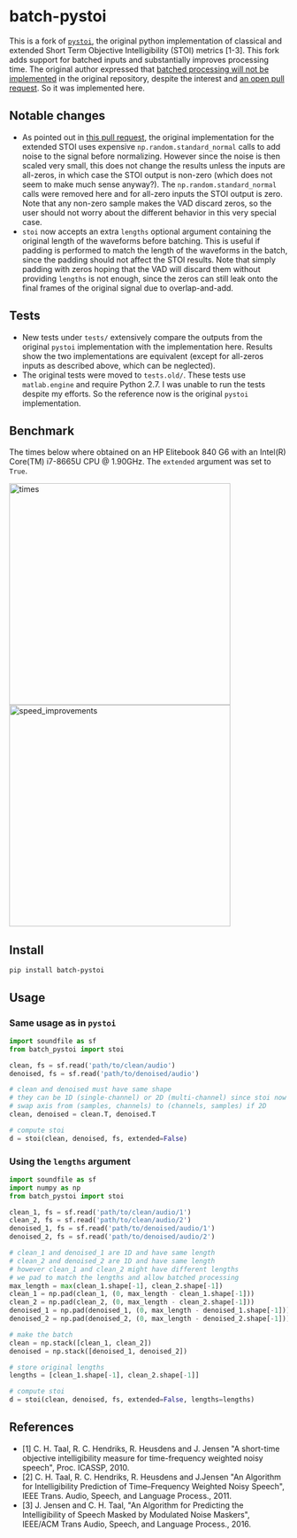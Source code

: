 # batch-pystoi

This is a fork of [`pystoi`](https://github.com/mpariente/pystoi), the original python implementation of classical and extended Short Term Objective Intelligibility (STOI) metrics [1-3]. This fork adds support for batched inputs and substantially improves processing time. The original author expressed that [batched processing will not be implemented](https://github.com/mpariente/pystoi/issues/31#issuecomment-1262647150) in the original repository, despite the interest and [an open pull request](https://github.com/mpariente/pystoi/pull/28). So it was implemented here.

## Notable changes
- As pointed out in [this pull request](https://github.com/mpariente/pystoi/pull/28), the original implementation for the extended STOI uses expensive `np.random.standard_normal` calls to add noise to the signal before normalizing. However since the noise is then scaled very small, this does not change the results unless the inputs are all-zeros, in which case the STOI output is non-zero (which does not seem to make much sense anyway?). The `np.random.standard_normal` calls were removed here and for all-zero inputs the STOI output is zero. Note that any non-zero sample makes the VAD discard zeros, so the user should not worry about the different behavior in this very special case.
- `stoi` now accepts an extra `lengths` optional argument containing the original length of the waveforms before batching. This is useful if padding is performed to match the length of the waveforms in the batch, since the padding should not affect the STOI results. Note that simply padding with zeros hoping that the VAD will discard them without providing `lengths` is not enough, since the zeros can still leak onto the final frames of the original signal due to overlap-and-add.

## Tests
- New tests under `tests/` extensively compare the outputs from the original `pystoi` implementation with the implementation here. Results show the two implementations are equivalent (except for all-zeros inputs as described above, which can be neglected).
- The original tests were moved to `tests.old/`. These tests use `matlab.engine` and require Python 2.7. I was unable to run the tests despite my efforts. So the reference now is the original `pystoi` implementation.

## Benchmark

The times below where obtained on an HP Elitebook 840 G6 with an Intel(R) Core(TM) i7-8665U CPU @ 1.90GHz. The `extended` argument was set to `True`.

<img src="assets/times.png" alt="times" width=400> <img src="assets/speed_improvements.png" alt="speed_improvements" width=400>

## Install

`pip install batch-pystoi`

## Usage

### Same usage as in `pystoi`

```python
import soundfile as sf
from batch_pystoi import stoi

clean, fs = sf.read('path/to/clean/audio')
denoised, fs = sf.read('path/to/denoised/audio')

# clean and denoised must have same shape
# they can be 1D (single-channel) or 2D (multi-channel) since stoi now supports batched inputs
# swap axis from (samples, channels) to (channels, samples) if 2D
clean, denoised = clean.T, denoised.T

# compute stoi
d = stoi(clean, denoised, fs, extended=False)
```

### Using the `lengths` argument

```python
import soundfile as sf
import numpy as np
from batch_pystoi import stoi

clean_1, fs = sf.read('path/to/clean/audio/1')
clean_2, fs = sf.read('path/to/clean/audio/2')
denoised_1, fs = sf.read('path/to/denoised/audio/1')
denoised_2, fs = sf.read('path/to/denoised/audio/2')

# clean_1 and denoised_1 are 1D and have same length
# clean_2 and denoised_2 are 1D and have same length
# however clean_1 and clean_2 might have different lengths
# we pad to match the lengths and allow batched processing
max_length = max(clean_1.shape[-1], clean_2.shape[-1])
clean_1 = np.pad(clean_1, (0, max_length - clean_1.shape[-1]))
clean_2 = np.pad(clean_2, (0, max_length - clean_2.shape[-1]))
denoised_1 = np.pad(denoised_1, (0, max_length - denoised_1.shape[-1]))
denoised_2 = np.pad(denoised_2, (0, max_length - denoised_2.shape[-1]))

# make the batch
clean = np.stack([clean_1, clean_2])
denoised = np.stack([denoised_1, denoised_2])

# store original lengths
lengths = [clean_1.shape[-1], clean_2.shape[-1]]

# compute stoi
d = stoi(clean, denoised, fs, extended=False, lengths=lengths)
```

## References
* [1] C. H. Taal, R. C. Hendriks, R. Heusdens and J. Jensen "A short-time objective intelligibility measure for time-frequency weighted noisy speech", Proc. ICASSP, 2010.
* [2] C. H. Taal, R. C. Hendriks, R. Heusdens and J.Jensen "An Algorithm for Intelligibility Prediction of Time–Frequency Weighted Noisy Speech", IEEE Trans. Audio, Speech, and Language Process., 2011.
* [3] J. Jensen and C. H. Taal, "An Algorithm for Predicting the Intelligibility of Speech Masked by Modulated Noise Maskers", IEEE/ACM Trans Audio, Speech, and Language Process., 2016.
